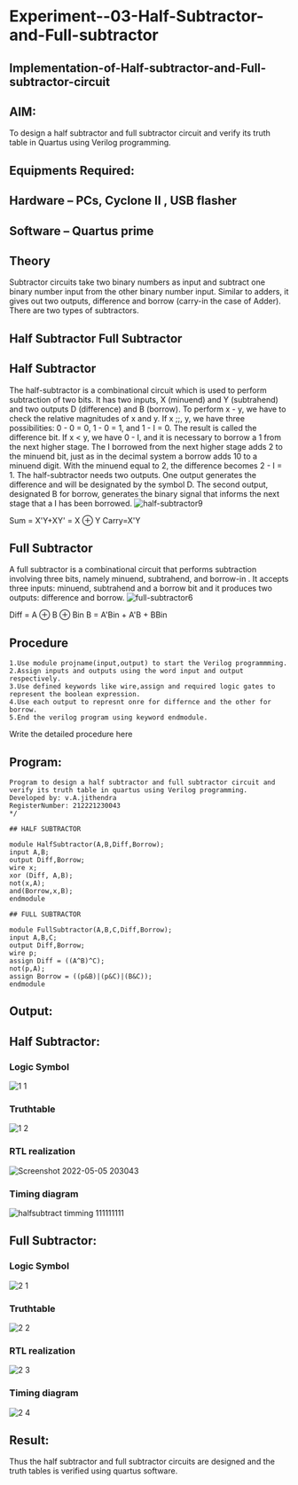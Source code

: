 # Experiment--03-Half-Subtractor-and-Full-subtractor
## Implementation-of-Half-subtractor-and-Full-subtractor-circuit
## AIM:
To design a half subtractor and full subtractor circuit and verify its truth table in Quartus using Verilog programming.

## Equipments Required:
## Hardware – PCs, Cyclone II , USB flasher
## Software – Quartus prime
## Theory
Subtractor circuits take two binary numbers as input and subtract one binary number input from the other binary number input. Similar to adders, it gives out two outputs, difference and borrow (carry-in the case of Adder). There are two types of subtractors.

## Half Subtractor Full Subtractor
## Half Subtractor
The half-subtractor is a combinational circuit which is used to perform subtraction of two bits. It has two inputs, X (minuend) and Y (subtrahend) and two outputs D (difference) and B (borrow). To perform x - y, we have to check the relative magnitudes of x and y. If x ;;, y, we have three possibilities: 0 - 0 = 0, 1 - 0 = 1, and 1 - I = 0. The result is called the difference bit. If x < y, we have 0 - I, and it is necessary to borrow a 1 from the next higher stage. The I borrowed from the next higher stage adds 2 to the minuend bit, just as in the decimal system a borrow adds 10 to a minuend digit. With the minuend equal to 2, the difference becomes 2 - I = 1. The half-subtractor needs two outputs. One output generates the difference and will be designated by the symbol D. The second output, designated B for borrow, generates the binary signal that informs the next stage that a I has been borrowed.
![half-subtractor9](https://user-images.githubusercontent.com/36288975/166112538-58c3bc7c-ee5d-4e6a-ac8d-8e8328efe27a.png)


Sum = X'Y+XY' = X ⊕ Y
Carry=X'Y

## Full Subtractor
A full subtractor is a combinational circuit that performs subtraction involving three bits, namely minuend, subtrahend, and borrow-in . It accepts three inputs: minuend, subtrahend and a borrow bit and it produces two outputs: difference and borrow. 
![full-subtractor6](https://user-images.githubusercontent.com/36288975/166112541-24c68359-3de8-4674-ae22-8272ffc385ed.png)


Diff = A ⊕ B ⊕ Bin B = A'Bin + A'B + BBin

## Procedure
~~~
1.Use module projname(input,output) to start the Verilog programmming.
2.Assign inputs and outputs using the word input and output respectively.
3.Use defined keywords like wire,assign and required logic gates to represent the boolean expression.
4.Use each output to represnt onre for differnce and the other for borrow.
5.End the verilog program using keyword endmodule.

~~~

Write the detailed procedure here 


## Program:
~~~ /*
Program to design a half subtractor and full subtractor circuit and verify its truth table in quartus using Verilog programming.
Developed by: v.A.jithendra
RegisterNumber: 212221230043
*/
~~~

~~~
## HALF SUBTRACTOR

module HalfSubtractor(A,B,Diff,Borrow);
input A,B;
output Diff,Borrow;
wire x;
xor (Diff, A,B);
not(x,A);
and(Borrow,x,B);
endmodule

## FULL SUBTRACTOR

module FullSubtractor(A,B,C,Diff,Borrow);
input A,B,C;
output Diff,Borrow;
wire p;
assign Diff = ((A^B)^C);
not(p,A);
assign Borrow = ((p&B)|(p&C)|(B&C));
endmodule
~~~


## Output:
## Half Subtractor:
### Logic Symbol

![1 1](https://user-images.githubusercontent.com/94226297/167161872-3f1e89fd-3c31-4d8e-8130-d002854557e5.png)


### Truthtable
![1 2](https://user-images.githubusercontent.com/94226297/167161887-f0590beb-3f4e-43ed-8a68-8c072a46fb81.png)


### RTL realization
![Screenshot 2022-05-05 203043](https://user-images.githubusercontent.com/94226297/167161958-c52de9a1-1112-4a5d-a186-82b3b75e693f.png)


### Timing diagram
![halfsubtract  timming  111111111](https://user-images.githubusercontent.com/94226297/167163137-a13566eb-098a-4c1f-a7ed-431aa5eb2380.png)


## Full Subtractor:

### Logic Symbol
![2 1](https://user-images.githubusercontent.com/94226297/167161998-721ba8eb-348f-411e-9586-f3c3469d7a50.png)

### Truthtable
![2 2](https://user-images.githubusercontent.com/94226297/167162027-0c5225fb-1400-4d6a-9f16-18bbf6789916.png)



### RTL realization
![2 3](https://user-images.githubusercontent.com/94226297/167162234-059a0c8f-d56a-4fc0-91bb-a7ec60c6e099.png)


### Timing diagram
![2 4](https://user-images.githubusercontent.com/94226297/167162260-72639663-b15b-4b94-8276-40f1c29b297e.png)


## Result:
Thus the half subtractor and full subtractor circuits are designed and the truth tables is verified using quartus software.
